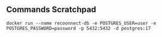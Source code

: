 ## Commands Scratchpad

```shell
docker run --name recoonnect-db -e POSTGRES_USER=user -e POSTGRES_PASSWORD=password -p 5432:5432 -d postgres:17
```

